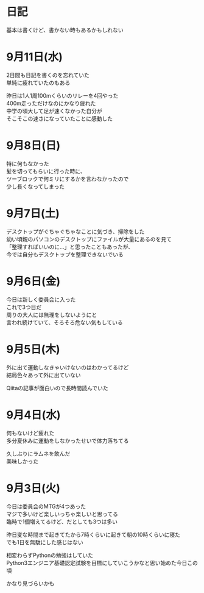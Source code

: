 # 日記
基本は書くけど、書かない時もあるかもしれない

# 9月11日(水)
2日間も日記を書くのを忘れていた  
単純に疲れていたのもある  

昨日は1人1周100mくらいのリレーを4回やった  
400m走っただけなのにかなり疲れた  
中学の頃大して足が速くなかった自分が  
そこそこの速さになっていたことに感動した

# 9月8日(日)
特に何もなかった  
髪を切ってもらいに行った時に、  
ツーブロックで何ミリにするかを言わなかったので  
少し長くなってしまった

# 9月7日(土)
デスクトップがぐちゃぐちゃなことに気づき、掃除をした  
幼い頃親のパソコンのデスクトップにファイルが大量にあるのを見て  
「整理すればいいのに...」と思ったこともあったが、  
今では自分もデスクトップを整理できないでいる  

# 9月6日(金)
今日は新しく委員会に入った  
これで3つ目だ  
周りの大人には無理をしないようにと  
言われ続けていて、そろそろ危ない気もしている

# 9月5日(木)
外に出て運動しなきゃいけないのはわかってるけど  
結局色々あって外に出ていない  

Qiitaの記事が面白いので長時間読んでいた

# 9月4日(水)
何もないけど疲れた  
多分夏休みに運動をしなかったせいで体力落ちてる  

久しぶりにラムネを飲んだ  
美味しかった

# 9月3日(火)
今日は委員会のMTGが4つあった  
マジで多いけど楽しいっちゃ楽しいと思ってる  
臨時で1個増えてるけど、だとしても3つは多い  

昨日変な時間まで起きてたから7時くらいに起きて朝の10時くらいに寝た  
でも1日を無駄にした感じはない  

相変わらずPythonの勉強はしていた  
Python3エンジニア基礎認定試験を目標にしていこうかなと思い始めた今日この頃  

かなり見づらいかも
